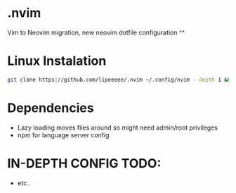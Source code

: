 # .nvim
Vim to Neovim migration,
new neovim dotfile configuration ^^

# Linux Instalation
```bash
git clone https://github.com/lipeeeee/.nvim ~/.config/nvim --depth 1 && nvim
```

# Dependencies
- Lazy loading moves files around so might need admin/root privileges
- npm for language server config

# IN-DEPTH CONFIG TODO:
- etc..
